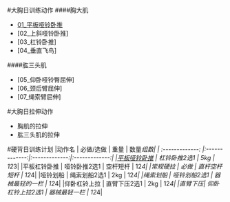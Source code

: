 #大胸日训练动作
####胸大肌
- [01_平板哑铃卧推](0101_pull_down.md)
- [02_上斜哑铃卧推]
- [03_杠铃卧推]
- [04_垂直飞鸟]

####肱三头肌
- [05_仰卧哑铃臀屈伸]
- [06_颈后臂屈伸]
- [07_绳索臂屈伸]

#大胸日拉伸动作
- 胸肌的拉伸
- 肱三头肌的拉伸

#硬背日训练计划
|动作名 | 必做/选做 | 重量 | 数量*组数|
| :-------------: |:-------------:|:-------------:|:-------------:|
|[平板哑铃卧推](01_pull_down.md) | 杠铃卧推2选1 |  5kg | 12*3|
|平板杠铃卧推 | 哑铃卧推2选1 | 空杆短杆 | 12*4|
|常规硬拉 | 必做 | 直杆空杆短杆 | 12*4|
|哑铃划船 | 绳索划船2选1 | 2kg | 12*4|
|绳索划船 | 哑铃划船2选1 | 器械最轻的一栏 | 12*4|
|仰卧杠铃上拉 | 直臂下压2选1 | 2kg | 12*4|
|直臂下压| 仰卧杠铃上拉2选1 | 器械最轻一栏 | 12*4|
